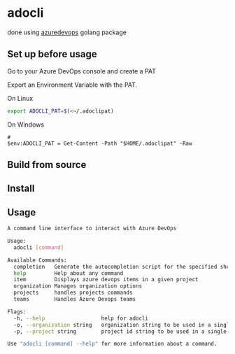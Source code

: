 # adocli

done using [azuredevops](https://pkg.go.dev/github.com/microsoft/azure-devops-go-api/azuredevops#NewPatConnection) golang package

## Set up before usage

Go to your Azure DevOps console and create a PAT 

Export an Environment Variable with the PAT.

On Linux

```sh
export ADOCLI_PAT=$(<~/.adoclipat)
```

On Windows

```pwsh
#
$env:ADOCLI_PAT = Get-Content -Path "$HOME/.adoclipat" -Raw
```

## Build from source

## Install

## Usage

```sh
A command line interface to interact with Azure DevOps

Usage:
  adocli [command]

Available Commands:
  completion   Generate the autocompletion script for the specified shell
  help         Help about any command
  item         Displays azure devops items in a given project
  organization Manages organization options
  projects     handles projects commands
  teams        Handles Azure Devops teams

Flags:
  -h, --help                  help for adocli
  -o, --organization string   organization string to be used in a single run
  -p, --project string        project id string to be used in a single run

Use "adocli [command] --help" for more information about a command.

```
